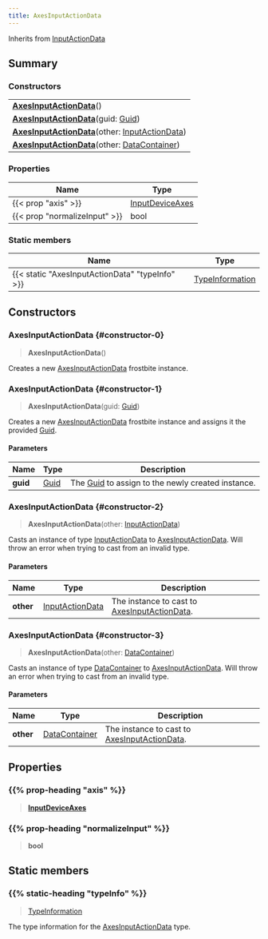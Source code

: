 ```yaml
---
title: AxesInputActionData
---
```


Inherits from 
[InputActionData](/vext/ref/fb/inputactiondata)

## Summary
### Constructors
| |
| ----------- |
| **[AxesInputActionData](#constructor-0)**() |
| **[AxesInputActionData](#constructor-1)**(guid: [Guid](/vext/ref/shared/class/guid)) |
| **[AxesInputActionData](#constructor-2)**(other: [InputActionData](/vext/ref/fb/inputactiondata)) |
| **[AxesInputActionData](#constructor-3)**(other: [DataContainer](/vext/ref/shared/class/datacontainer)) |

### Properties
| Name | Type |
| ---- | ---- |
| {{< prop "axis" >}} | [InputDeviceAxes](/vext/ref/fb/inputdeviceaxes) |
| {{< prop "normalizeInput" >}} | bool |

### Static members
| Name | Type |
| ---- | ---- |
| {{< static "AxesInputActionData" "typeInfo" >}} | [TypeInformation](/vext/ref/shared/class/typeinformation) |

## Constructors
### AxesInputActionData {#constructor-0}
> **AxesInputActionData**()

Creates a new [AxesInputActionData](/vext/ref/fb/axesinputactiondata) frostbite instance.

### AxesInputActionData {#constructor-1}
> **AxesInputActionData**(guid: [Guid](/vext/ref/shared/class/guid))

Creates a new [AxesInputActionData](/vext/ref/fb/axesinputactiondata) frostbite instance and assigns it the provided [Guid](/vext/ref/shared/class/guid).

#### Parameters
| Name | Type | Description |
| ---- | ---- | ----------- |
| **guid** | [Guid](/vext/ref/shared/class/guid) | The [Guid](/vext/ref/shared/class/guid) to assign to the newly created instance. |

### AxesInputActionData {#constructor-2}
> **AxesInputActionData**(other: [InputActionData](/vext/ref/fb/inputactiondata))

Casts an instance of type [InputActionData](/vext/ref/fb/inputactiondata) to [AxesInputActionData](/vext/ref/fb/axesinputactiondata). Will throw an error when trying to cast from an invalid type.

#### Parameters
| Name | Type | Description |
| ---- | ---- | ----------- |
| **other** | [InputActionData](/vext/ref/fb/inputactiondata) | The instance to cast to [AxesInputActionData](/vext/ref/fb/axesinputactiondata). |

### AxesInputActionData {#constructor-3}
> **AxesInputActionData**(other: [DataContainer](/vext/ref/shared/class/datacontainer))

Casts an instance of type [DataContainer](/vext/ref/shared/class/datacontainer) to [AxesInputActionData](/vext/ref/fb/axesinputactiondata). Will throw an error when trying to cast from an invalid type.

#### Parameters
| Name | Type | Description |
| ---- | ---- | ----------- |
| **other** | [DataContainer](/vext/ref/shared/class/datacontainer) | The instance to cast to [AxesInputActionData](/vext/ref/fb/axesinputactiondata). |

## Properties
### {{% prop-heading "axis" %}}
> **[InputDeviceAxes](/vext/ref/fb/inputdeviceaxes)**

### {{% prop-heading "normalizeInput" %}}
> **bool**

## Static members
### {{% static-heading "typeInfo" %}}
> [TypeInformation](/vext/ref/shared/class/typeinformation)

The type information for the [AxesInputActionData](/vext/ref/fb/axesinputactiondata) type.

